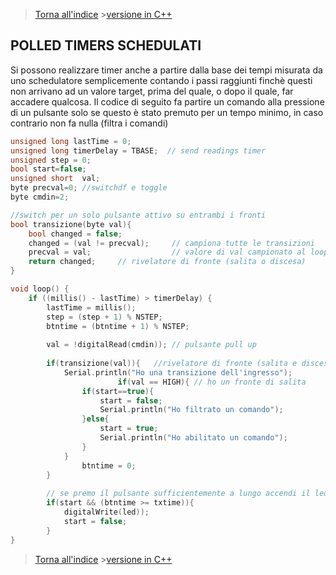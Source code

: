 >[Torna all'indice](indextimers.md)  >[versione in C++](indextimers.md)
## **POLLED TIMERS SCHEDULATI**

Si possono realizzare timer anche a partire dalla base dei tempi misurata da uno schedulatore semplicemente contando i passi raggiunti finchè questi non arrivano ad un valore target, prima del quale, o dopo il quale, far accadere qualcosa.
Il codice di seguito fa partire un comando alla pressione di un pulsante solo se questo è stato premuto per un tempo minimo, in caso contrario non fa nulla (filtra i comandi)
```C++
unsigned long lastTime = 0;  
unsigned long timerDelay = TBASE;  // send readings timer
unsigned step = 0;  
bool start=false;
unsigned short  val;
byte precval=0; //switchdf e toggle
byte cmdin=2;

//switch per un solo pulsante attivo su entrambi i fronti
bool transizione(byte val){
	bool changed = false;
	changed = (val != precval); 	// campiona tutte le transizioni
	precval = val;              	// valore di val campionato al loop precedente 
	return changed;		// rivelatore di fronte (salita o discesa)
}

void loop() {
	if ((millis() - lastTime) > timerDelay) {
		lastTime = millis();
		step = (step + 1) % NSTEP;
		btntime = (btntime + 1) % NSTEP;
		
		val = !digitalRead(cmdin)); // pulsante pull up
		
		if(transizione(val)){ 	//rivelatore di fronte (salita e discesa)
			Serial.println("Ho una transizione dell'ingresso");
                      	if(val == HIGH){ // ho un fronte di salita
				if(start==true){
					start = false;
					Serial.println("Ho filtrato un comando");
				}else{
					start = true;
					Serial.println("Ho abilitato un comando");
				}
			} 
		        btntime = 0;
		}
		
		// se premo il pulsante sufficientemente a lungo accendi il led
		if(start && (btntime >= txtime)){
			digitalWrite(led));
			start = false;
		}
}
```
>[Torna all'indice](indextimers.md) >[versione in C++](indextimers.md)
